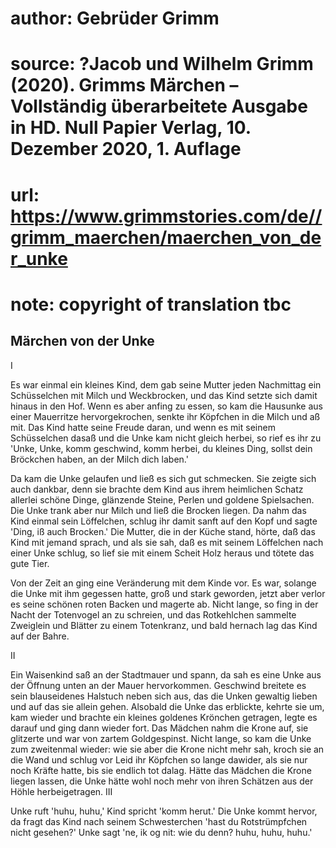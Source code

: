 # author: Gebrüder Grimm
# source: ?Jacob und Wilhelm Grimm (2020). Grimms Märchen – Vollständig überarbeitete Ausgabe in HD. Null Papier Verlag, 10. Dezember 2020, 1. Auflage
# url: https://www.grimmstories.com/de//grimm_maerchen/maerchen_von_der_unke
# note: copyright of translation tbc

## Märchen von der Unke 

I

Es war einmal ein kleines Kind, dem gab seine Mutter jeden Nachmittag
ein Schüsselchen mit Milch und Weckbrocken, und das Kind setzte sich
damit hinaus in den Hof. Wenn es aber anfing zu essen, so kam die
Hausunke aus einer Mauerritze hervorgekrochen, senkte ihr Köpfchen in
die Milch und aß mit. Das Kind hatte seine Freude daran, und wenn es mit
seinem Schüsselchen dasaß und die Unke kam nicht gleich herbei, so rief
es ihr zu
'Unke, Unke, komm geschwind,
komm herbei, du kleines Ding,
sollst dein Bröckchen haben,
an der Milch dich laben.'

Da kam die Unke gelaufen und ließ es sich gut schmecken. Sie zeigte sich
auch dankbar, denn sie brachte dem Kind aus ihrem heimlichen Schatz
allerlei schöne Dinge, glänzende Steine, Perlen und goldene Spielsachen.
Die Unke trank aber nur Milch und ließ die Brocken liegen. Da nahm das
Kind einmal sein Löffelchen, schlug ihr damit sanft auf den Kopf und
sagte 'Ding, iß auch Brocken.' Die Mutter, die in der Küche stand,
hörte, daß das Kind mit jemand sprach, und als sie sah, daß es mit
seinem Löffelchen nach einer Unke schlug, so lief sie mit einem Scheit
Holz heraus und tötete das gute Tier.

Von der Zeit an ging eine Veränderung mit dem Kinde vor. Es war, solange
die Unke mit ihm gegessen hatte, groß und stark geworden, jetzt aber
verlor es seine schönen roten Backen und magerte ab. Nicht lange, so
fing in der Nacht der Totenvogel an zu schreien, und das Rotkehlchen
sammelte Zweiglein und Blätter zu einem Totenkranz, und bald hernach lag
das Kind auf der Bahre.

II

Ein Waisenkind saß an der Stadtmauer und spann, da sah es eine Unke aus
der Öffnung unten an der Mauer hervorkommen. Geschwind breitete es sein
blauseidenes Halstuch neben sich aus, das die Unken gewaltig lieben und
auf das sie allein gehen. Alsobald die Unke das erblickte, kehrte sie
um, kam wieder und brachte ein kleines goldenes Krönchen getragen, legte
es darauf und ging dann wieder fort. Das Mädchen nahm die Krone auf, sie
glitzerte und war von zartem Goldgespinst. Nicht lange, so kam die Unke
zum zweitenmal wieder: wie sie aber die Krone nicht mehr sah, kroch sie
an die Wand und schlug vor Leid ihr Köpfchen so lange dawider, als sie
nur noch Kräfte hatte, bis sie endlich tot dalag. Hätte das Mädchen die
Krone liegen lassen, die Unke hätte wohl noch mehr von ihren Schätzen
aus der Höhle herbeigetragen.
III

Unke ruft 'huhu, huhu,' Kind spricht 'komm herut.' Die Unke kommt
hervor, da fragt das Kind nach seinem Schwesterchen 'hast du
Rotstrümpfchen nicht gesehen?' Unke sagt 'ne, ik og nit: wie du denn?
huhu, huhu, huhu.'
